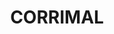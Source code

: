 ---
lastmod: '2025-04-06T06:05:20+00:00'
latitude: -34.373654
layout: suburb
longitude: 150.886721
postcode: '2518'
state: NSW
title: CORRIMAL
url: /nsw/corrimal/
---